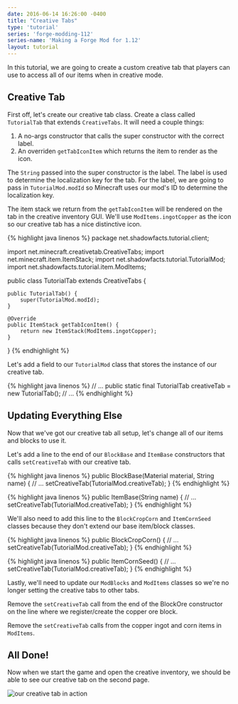 ```yaml
---
date: 2016-06-14 16:26:00 -0400
title: "Creative Tabs"
type: 'tutorial'
series: 'forge-modding-112'
series-name: 'Making a Forge Mod for 1.12'
layout: tutorial
---
```


In this tutorial, we are going to create a custom creative tab that players can use to access all of our items when in creative mode.

## Creative Tab
First off, let's create our creative tab class. Create a class called `TutorialTab` that extends `CreativeTabs`. It will need a couple things:

1. A no-args constructor that calls the super constructor with the correct label.
2. An overriden `getTabIconItem` which returns the item to render as the icon.

The `String` passed into the super constructor is the label. The label is used to determine the localization key for the tab. For the label, we are going to pass in `TutorialMod.modId` so Minecraft uses our mod's ID to determine the localization key.

The item stack we return from the `getTabIconItem` will be rendered on the tab in the creative inventory GUI. We'll use `ModItems.ingotCopper` as the icon so our creative tab has a nice distinctive icon.

{% highlight java linenos %}
package net.shadowfacts.tutorial.client;

import net.minecraft.creativetab.CreativeTabs;
import net.minecraft.item.ItemStack;
import net.shadowfacts.tutorial.TutorialMod;
import net.shadowfacts.tutorial.item.ModItems;

public class TutorialTab extends CreativeTabs {

	public TutorialTab() {
		super(TutorialMod.modId);
	}

	@Override
	public ItemStack getTabIconItem() {
		return new ItemStack(ModItems.ingotCopper);
	}

}
{% endhighlight %}

Let's add a field to our `TutorialMod` class that stores the instance of our creative tab.

{% highlight java linenos %}
// ...
public static final TutorialTab creativeTab = new TutorialTab();
// ...
{% endhighlight %}

## Updating Everything Else
Now that we've got our creative tab all setup, let's change all of our items and blocks to use it.

Let's add a line to the end of our `BlockBase` and `ItemBase` constructors that calls `setCreativeTab` with our creative tab.

{% highlight java linenos %}
public BlockBase(Material material, String name) {
	// ...
	setCreativeTab(TutorialMod.creativeTab);
}
{% endhighlight %}

{% highlight java linenos %}
public ItemBase(String name) {
	// ...
	setCreativeTab(TutorialMod.creativeTab);
}
{% endhighlight %}

We'll also need to add this line to the `BlockCropCorn` and `ItemCornSeed` classes because they don't extend our base item/block classes.

{% highlight java linenos %}
public BlockCropCorn() {
	// ...
	setCreativeTab(TutorialMod.creativeTab);
}
{% endhighlight %}

{% highlight java linenos %}
public ItemCornSeed() {
	// ...
	setCreativeTab(TutorialMod.creativeTab);
}
{% endhighlight %}

Lastly, we'll need to update our `ModBlocks` and `ModItems` classes so we're no longer setting the creative tabs to other tabs.

Remove the `setCreativeTab` call from the end of the BlockOre constructor on the line where we register/create the copper ore block.

Remove the `setCreativeTab` calls from the copper ingot and corn items in `ModItems`.

## All Done!
Now when we start the game and open the creative inventory, we should be able to see our creative tab on the second page.

![our creative tab in action](http://i.imgur.com/JfEhwvu.png)
